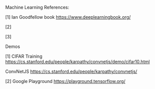 
Machine Learning References:

[1] Ian Goodfellow book
https://www.deeplearningbook.org/

[2]

[3]


Demos

[1] CIFAR Training
https://cs.stanford.edu/people/karpathy/convnetjs/demo/cifar10.html

ConvNetJS 
https://cs.stanford.edu/people/karpathy/convnetjs/


[2] Google Playground
https://playground.tensorflow.org/
